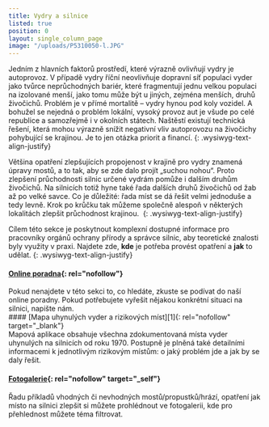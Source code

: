 ```yaml
---
title: Vydry a silnice
listed: true
position: 0
layout: single_column_page
image: "/uploads/P5310050-l.JPG"
---
```

Jedním z hlavních faktorů prostředí, které výrazně ovlivňují vydry je
autoprovoz. V případě vydry říční neovlivňuje dopravní síť populaci
vyder jako tvůrce neprůchodných bariér, které fragmentují jednu velkou
populaci na izolované menší, jako tomu může být u jiných, zejména
menších, druhů živočichů. Problém je v přímé mortalitě – vydry hynou pod
koly vozidel. A bohužel se nejedná o problém lokální, vysoký provoz aut
je všude po celé republice a samozřejmě i v okolních státech. Naštěstí
existují technická řešení, která mohou výrazně snížit negativní vliv
autoprovozu na živočichy pohybující se krajinou. Je to jen otázka
priorit a financí.
{: .wysiwyg-text-align-justify}

Většina opatření zlepšujících propojenost v krajině pro vydry znamená
úpravy mostů, a to tak, aby se zde dalo projít „suchou nohou“. Proto
zlepšení průchodnosti silnic určené vydrám pomůže i dalším druhům
živočichů. Na silnicích totiž hyne také řada dalších druhů živočichů od
žab až po velké savce. Co je důležité: řada míst se dá řešit velmi
jednoduše a tedy levně. Krok po krůčku tak můžeme společně alespoň v
některých lokalitách zlepšit průchodnost krajinou. 
{: .wysiwyg-text-align-justify}

Cílem této sekce je poskytnout komplexní dostupné informace pro
pracovníky orgánů ochrany přírody a správce silnic, aby teoretické
znalosti byly využity v praxi. Najdete zde, **kde** je potřeba provést
opatření a **jak** to udělat.
{: .wysiwyg-text-align-justify}

####  [Online poradna](/user-answers "Poradna"){: rel="nofollow"} 

<div>
Pokud nenajdete v této sekci to, co hledáte, zkuste se podívat do naší
online poradny. Pokud potřebujete vyřešit nějakou konkrétní situaci na
silnici, napište nám. 
</div>

<div>

<div markdown="1">
#### [Mapa uhynulých vyder a rizikových míst][1]{: rel="nofollow" target="_blank"}

</div>
<div markdown="1">
Mapová aplikace obsahuje všechna zdokumentovaná místa vyder uhynulých na
silnicích od roku 1970. Postupně je plněná také detailními informacemi k
jednotlivým rizikovým místům: o jaký problém jde a jak by se daly řešit.

#### [Fotogalerie](/gallery "Fotogalerie"){: rel="nofollow" target="_self"}

Řadu příkladů vhodných či nevhodných mostů/propustků/hrází, opatření jak
místo na silnici zlepšit si můžete prohlédnout ve fotogalerii, kde pro
přehlednost můžete téma filtrovat.

</div>
</div>



[1]: http://www.vydrynasilnici.cz "http://www.vydrynasilnici.cz"
